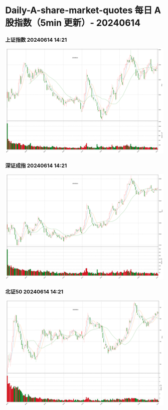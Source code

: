 
# Daily-A-share-market-quotes 每日 A 股指数（5min 更新）- 20240614

### 上证指数 20240614 14:21
![](./fig/2024/6/20240614-sh000001.png)

### 深证成指 20240614 14:21
![](./fig/2024/6/20240614-sz399001.png)

### 北证50 20240614 14:21
![](./fig/2024/6/20240614-bj899050.png)
